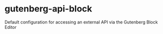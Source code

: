 # gutenberg-api-block
Default configuration for accessing an external API via the Gutenberg Block Editor
